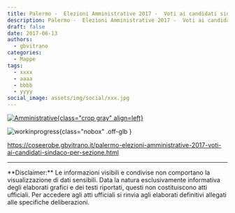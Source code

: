 ```yaml
---
title: Palermo -  Elezioni Amministrative 2017 -  Voti ai candidati sindaco aggregati per scuola
description: Palermo -  Elezioni Amministrative 2017 -  Voti ai candidati sindaco aggregati per scuola
draft: false
date: 2017-06-13
authors:
  - gbvitrano
categories:
  - Mappe
tags:
  - xxxx
  - aaaa
  - bbbb
  - yyyy
social_image: assets/img/social/xxx.jpg
---
```

<style>
.md-typeset code { background-color: #fff0;}  
.md-typeset pre>code { background-color: #fff0;}  
</style>
[![Amministrative](xxx.jpg "Palermo -  Elezioni Amministrative 2017 -  Voti ai candidati sindaco aggregati per scuola" ){class="crop gray" align=left}](index.md)

![workinprogress](https://coseerobe.it/assets/img/workinprogress.jpg "Work in progress"){class="nobox" .off-glb }
<!-- more -->

https://coseerobe.gbvitrano.it/palermo-elezioni-amministrative-2017-voti-ai-candidati-sindaco-per-sezione.html

<hr>
**Disclaimer:** Le informazioni visibili e condivise non comportano la visualizzazione di dati sensibili. Data la natura esclusivamente informativa degli elaborati grafici e dei testi riportati, questi non costituiscono atti ufficiali. Per accedere agli atti ufficiali si rinvia agli elaborati definitivi allegati alle specifiche deliberazioni.